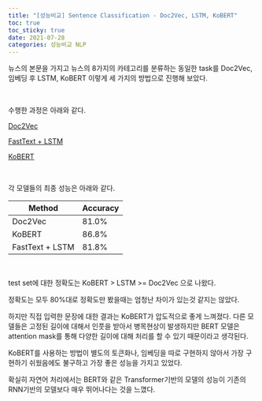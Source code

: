```yaml
---
title: "[성능비교] Sentence Classification - Doc2Vec, LSTM, KoBERT"
toc: true
toc_sticky: true
date: 2021-07-28
categories: 성능비교 NLP
---
```


뉴스의 본문을 가지고 뉴스의 8가지의 카테고리를 분류하는 동일한 task를 Doc2Vec, 임베딩 후 LSTM, KoBERT 이렇게 세 가지의 방법으로 진행해 보았다.

&nbsp;



수행한 과정은 아래와 같다.

[Doc2Vec](https://doheon.github.io/code-implementation/nlp/ci-doc2vec-post/)

[FastText + LSTM](https://doheon.github.io/code-implementation/nlp/ci-lstm-post/)

[KoBERT](https://doheon.github.io/code-implementation/nlp/ci-kobert-post/)

&nbsp;



각 모델들의 최종 성능은 아래와 같다.

| Method          | Accuracy |
| --------------- | -------- |
| Doc2Vec         | 81.0%    |
| KoBERT          | 86.8%    |
| FastText + LSTM | 81.8%    |

&nbsp;



test set에 대한 정확도는 KoBERT > LSTM >= Doc2Vec 으로 나왔다.

정확도는 모두 80%대로 정확도만 봤을때는 엄청난 차이가 있는것 같지는 않았다.

하지만 직접 입력한 문장에 대한 결과는 KoBERT가 압도적으로 좋게 느껴졌다. 다른 모델들은 고정된 길이에 대해서 인풋을 받아서 병목현상이 발생하지만 BERT 모델은 attention mask를 통해 다양한 길이에 대해 처리를 할 수 있기 때문이라고 생각된다.

KoBERT를 사용하는 방법이 별도의 토큰화나, 임베딩을 따로 구현하지 않아서 가장 구현하기 쉬웠음에도 불구하고 가장 좋은 성능을 가지고 있었다.

확실히 자연어 처리에서는 BERT와 같은 Transformer기반의 모델의 성능이 기존의 RNN기반의 모델보다 매우 뛰어나다는 것을 느꼈다.

&nbsp;
